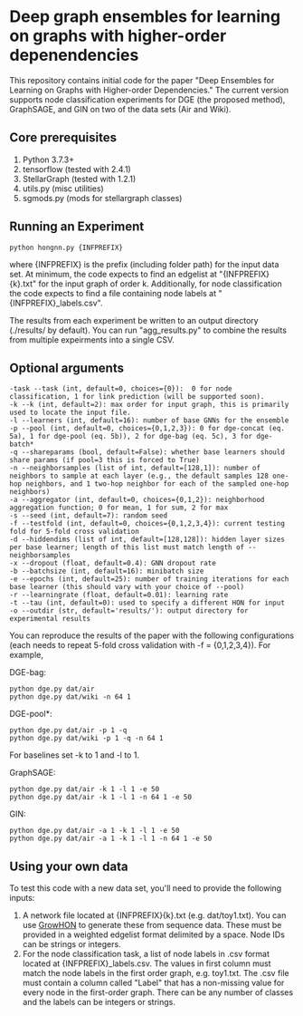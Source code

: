 # Deep graph ensembles for learning on graphs with higher-order depenendencies

This repository contains initial code for the paper "Deep Ensembles for Learning on Graphs with Higher-order Dependencies." The current version supports node classification experiments for DGE (the proposed method), GraphSAGE, and GIN on two of the data sets (Air and Wiki). 

## Core prerequisites
1. Python 3.7.3+
2. tensorflow (tested with 2.4.1)
3. StellarGraph (tested with 1.2.1)
4. utils.py (misc utilities)
5. sgmods.py (mods for stellargraph classes)

## Running an Experiment
```
python hongnn.py {INFPREFIX}
```
where {INFPREFIX} is the prefix (including folder path) for the input data set. At minimum, the code expects to find an edgelist at "{INFPREFIX}{k}.txt" for the input graph of order k. Additionally, for node classification the code expects to find a file containing node labels at "{INFPREFIX}\_labels.csv".

The results from each experiment be written to an output directory (./results/ by default). You can run "agg\_results.py" to combine the results from multiple expeirments into a single CSV.

## Optional arguments
```
-task --task (int, default=0, choices={0}):  0 for node classification, 1 for link prediction (will be supported soon).
-k --k (int, default=2): max order for input graph, this is primarily used to locate the input file.
-l --learners (int, default=16): number of base GNNs for the ensemble
-p --pool (int, default=0, choices={0,1,2,3}): 0 for dge-concat (eq. 5a), 1 for dge-pool (eq. 5b)), 2 for dge-bag (eq. 5c), 3 for dge-batch*
-q --shareparams (bool, default=False): whether base learners should share params (if pool=3 this is forced to True)
-n --neighborsamples (list of int, default=[128,1]): number of neighbors to sample at each layer (e.g., the default samples 128 one-hop neighbors, and 1 two-hop neighbor for each of the sampled one-hop neighbors)
-a --aggregator (int, default=0, choices={0,1,2}): neighborhood aggregation function; 0 for mean, 1 for sum, 2 for max
-s --seed (int, default=7): random seed
-f --testfold (int, default=0, choices={0,1,2,3,4}): current testing fold for 5-fold cross validation
-d --hiddendims (list of int, default=[128,128]): hidden layer sizes per base learner; length of this list must match length of --neighborsamples
-x --dropout (float, default=0.4): GNN dropout rate
-b --batchsize (int, default=16): minibatch size
-e --epochs (int, default=25): number of training iterations for each base learner (this should vary with your choice of --pool)
-r --learningrate (float, default=0.01): learning rate
-t --tau (int, default=0): used to specify a different HON for input
-o --outdir (str, default='results/'): output directory for experimental results
```
You can reproduce the results of the paper with the following configurations (each needs to repeat 5-fold cross validation with -f = {0,1,2,3,4}). For example,

DGE-bag:
```
python dge.py dat/air
python dge.py dat/wiki -n 64 1
```
DGE-pool*:
```
python dge.py dat/air -p 1 -q
python dge.py dat/wiki -p 1 -q -n 64 1
```
For baselines set -k to 1 and -l to 1.

GraphSAGE:
```
python dge.py dat/air -k 1 -l 1 -e 50
python dge.py dat/air -k 1 -l 1 -n 64 1 -e 50
```
GIN:
```
python dge.py dat/air -a 1 -k 1 -l 1 -e 50
python dge.py dat/air -a 1 -k 1 -l 1 -n 64 1 -e 50
```

## Using your own data
To test this code with a new data set, you'll need to provide the following inputs:
1. A network file located at {INFPREFIX}{k}.txt (e.g. dat/toy1.txt). You can use [GrowHON](https://github.com/sjkrieg/growhon) to generate these from sequence data. These must be provided in a weighted edgelist format delimited by a space. Node IDs can be strings or integers.
2. For the node classification task, a list of node labels in .csv format located at {INFPREFIX}\_labels.csv. The values in first column must match the node labels in the first order graph, e.g. toy1.txt. The .csv file must contain a column called "Label" that has a non-missing value for every node in the first-order graph. There can be any number of classes and the labels can be integers or strings.

